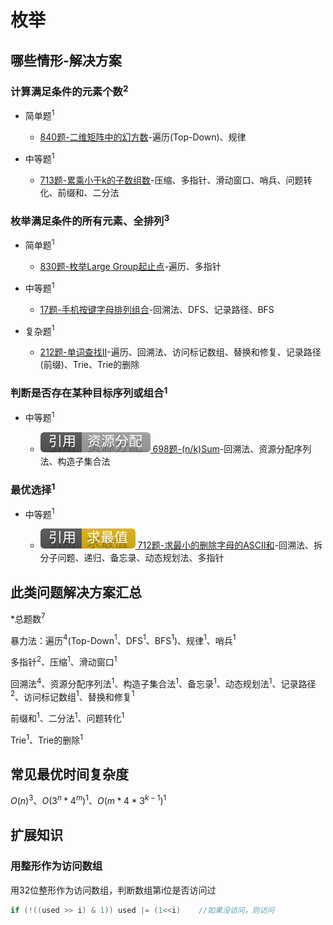 # 枚举

## 哪些情形-解决方案

### 计算满足条件的元素个数$^2$

+ 简单题$^1$

  + [840题-二维矩阵中的幻方数]-遍历(Top-Down)、规律

+ 中等题$^1$

  + [713题-累乘小于k的子数组数]-压缩、多指针、滑动窗口、哨兵、问题转化、前缀和、二分法

### 枚举满足条件的所有元素、全排列$^3$

+ 简单题$^1$

  + [830题-枚举Large Group起止点]-遍历、多指针

+ 中等题$^1$

  + [17题-手机按键字母排列组合]-回溯法、DFS、记录路径、BFS

+ 复杂题$^1$

  + [212题-单词查找II]-遍历、回溯法、访问标记数组、替换和修复、记录路径(前缀)、Trie、Trie的删除

### 判断是否存在某种目标序列或组合$^1$

+ 中等题$^1$

  + [![[引用][资源分配]](/figures/Ref-ResourceAllocation.svg) 698题-(n/k)Sum](/资源分配/698-PartitiontoKEqualSumSubsets.md)-回溯法、资源分配序列法、构造子集合法

### 最优选择$^1$

+ 中等题$^1$

  + [![[引用][求最值]](/figures/Ref-MaximumAndMinimum.svg) 712题-求最小的删除字母的ASCII和](/求最值/间接求最值/712-MinimumASCIIDeleteSumforTwoStrings.md)-回溯法、拆分子问题、递归、备忘录、动态规划法、多指针

## 此类问题解决方案汇总

\*总题数$^7$

暴力法：遍历$^4$(Top-Down$^1$、DFS$^1$、BFS$^1$)、规律$^1$、哨兵$^1$

多指针$^2$、压缩$^1$、滑动窗口$^1$

回溯法$^4$、资源分配序列法$^1$、构造子集合法$^1$、备忘录$^1$、动态规划法$^1$、记录路径$^2$、访问标记数组$^1$、替换和修复$^1$

前缀和$^1$、二分法$^1$、问题转化$^1$

Trie$^1$、Trie的删除$^1$

## 常见最优时间复杂度

$O(n)^3$、$O(3^n*4^m)^1$、$O(m*4*3^{k-1})^1$

## 扩展知识

### 用整形作为访问数组

用32位整形作为访问数组，判断数组第i位是否访问过

``` java
if (!((used >> i) & 1)) used |= (1<<i)    //如果没访问，则访问
```

<!-- 题目链接 -->
[840题-二维矩阵中的幻方数]:840-MagicSquaresInGrid.md
[830题-枚举Large Group起止点]:830-PositionsofLargeGroups.md
[713题-累乘小于k的子数组数]:713-SubarrayProductLessThanK.md
[17题-手机按键字母排列组合]:17-LetterCombinationsofaPhoneNumber.md
[212题-单词查找II]:212-WordSearchII.md
